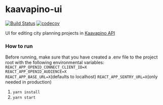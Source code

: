 # kaavapino-ui
[![Build Status](https://travis-ci.com/City-of-Helsinki/kaavapino-ui.svg?branch=master)](https://travis-ci.com/City-of-Helsinki/kaavapino-ui)
[![codecov](https://codecov.io/gh/City-of-Helsinki/kaavapino-ui/branch/master/graph/badge.svg)](https://codecov.io/gh/City-of-Helsinki/kaavapino-ui)

UI for editing city planning projects in [Kaavapino API](https://github.com/City-of-Helsinki/kaavapino)  

### How to run
Before running, make sure that you have created a .env file to the project root with the following environmental variables:  
`REACT_APP_OPENID_CONNECT_CLIENT_ID=X`  
`REACT_APP_OPENID_AUDIENCE=X`  
`REACT_APP_BASE_URL=X`(defaults to localhost)
`REACT_APP_SENTRY_URL=X`(only needed in production)  

1. `yarn install`  
2. `yarn start`  